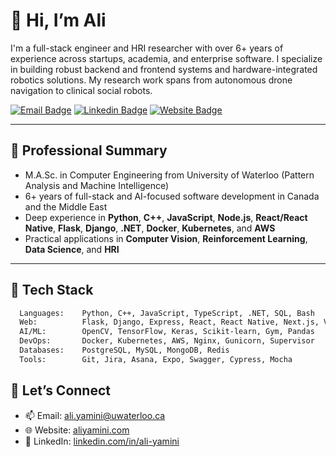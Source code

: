 # 👋 Hi, I’m Ali

I'm a full-stack engineer and HRI researcher with over 6+ years of experience across startups, academia, and enterprise software. I specialize in building robust backend and frontend systems and hardware-integrated robotics solutions. My research work spans from autonomous drone navigation to clinical social robots.

[![Email Badge](https://img.shields.io/badge/Gmail-be5542?style=flat-square&logo=gmail&logoColor=white)](mailto:ali.yamini@uwaterloo.ca)
[![Linkedin Badge](https://img.shields.io/badge/-LinkedIn-0e76a8?style=flat-square&logo=Linkedin&logoColor=white)](https://www.linkedin.com/in/ali-yamini/)
[![Website Badge](https://img.shields.io/badge/Portfolio-aliyamini.com-black?style=flat-square&logo=Google-Chrome)](https://aliyamini.com)

---

## 💼 Professional Summary

- M.A.Sc. in Computer Engineering from University of Waterloo (Pattern Analysis and Machine Intelligence)
- 6+ years of full-stack and AI-focused software development in Canada and the Middle East
- Deep experience in **Python**, **C++**, **JavaScript**, **Node.js**, **React/React Native**, **Flask**, **Django**, **.NET**, **Docker**, **Kubernetes**, and **AWS**
- Practical applications in **Computer Vision**, **Reinforcement Learning**, **Data Science**, and **HRI**

---

## 🧰 Tech Stack

```txt
  Languages:    Python, C++, JavaScript, TypeScript, .NET, SQL, Bash
  Web:          Flask, Django, Express, React, React Native, Next.js, Vue
  AI/ML:        OpenCV, TensorFlow, Keras, Scikit-learn, Gym, Pandas
  DevOps:       Docker, Kubernetes, AWS, Nginx, Gunicorn, Supervisor
  Databases:    PostgreSQL, MySQL, MongoDB, Redis
  Tools:        Git, Jira, Asana, Expo, Swagger, Cypress, Mocha
```

## 🔗 Let’s Connect

- 📫 Email: [ali.yamini@uwaterloo.ca](mailto:ali.yamini@uwaterloo.ca)
- 🌐 Website: [aliyamini.com](https://aliyamini.com)
- 💼 LinkedIn: [linkedin.com/in/ali-yamini](https://www.linkedin.com/in/ali-yamini/)
